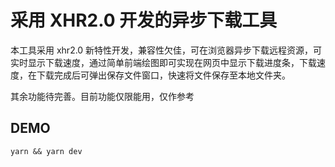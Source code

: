 # 采用 XHR2.0 开发的异步下载工具

本工具采用 xhr2.0 新特性开发，兼容性欠佳，可在浏览器异步下载远程资源，可实时显示下载速度，通过简单前端绘图即可实现在网页中显示下载进度条，下载速度，在下载完成后可弹出保存文件窗口，快速将文件保存至本地文件夹。

其余功能待完善。目前功能仅限能用，仅作参考

## DEMO

```
yarn && yarn dev
```
